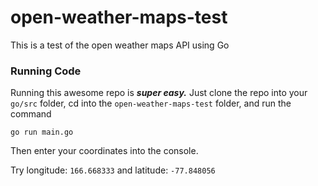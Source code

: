 # open-weather-maps-test
This is a test of the open weather maps API using Go

### Running Code

Running this awesome repo is _**super easy.**_ Just clone the repo into your `go/src` folder, cd into the 
`open-weather-maps-test` folder, and run the command 

    go run main.go

Then enter your coordinates into the console. 

Try longitude: `166.668333` and latitude: `-77.848056`